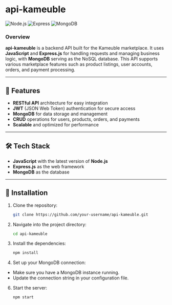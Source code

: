 # api-kameuble

![Node.js](https://img.shields.io/badge/Node.js-20.11.0-green)
![Express](https://img.shields.io/badge/Express-4.x-brightgreen)
![MongoDB](https://img.shields.io/badge/MongoDB-5.x-green)

### Overview

**api-kameuble** is a backend API built for the Kameuble marketplace. It uses **JavaScript** and **Express.js** for handling requests and managing business logic, with **MongoDB** serving as the NoSQL database. This API supports various marketplace features such as product listings, user accounts, orders, and payment processing.

---

## 🚀 Features

- **RESTful API** architecture for easy integration
- **JWT** (JSON Web Token) authentication for secure access
- **MongoDB** for data storage and management
- **CRUD** operations for users, products, orders, and payments
- **Scalable** and optimized for performance

---

## 🛠️ Tech Stack

- **JavaScript** with the latest version of **Node.js**
- **Express.js** as the web framework
- **MongoDB** as the database

---

## 🔧 Installation

1. Clone the repository:
   ```bash
   git clone https://github.com/your-username/api-kameuble.git
2. Navigate into the project directory:
   ```bash
   cd api-kameuble
3. Install the dependencies:
   ```bash
   npm install
4. Set up your MongoDB connection:
- Make sure you have a MongoDB instance running.
- Update the connection string in your configuration file.
  
6. Start the server:
   ```bash
   npm start
